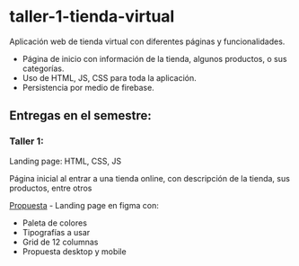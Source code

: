 # taller-1-tienda-virtual

Aplicación web de tienda virtual con diferentes páginas y funcionalidades.

- Página de inicio con información de la tienda, algunos productos, o sus categorías.
- Uso de HTML, JS, CSS para toda la aplicación.
- Persistencia por medio de firebase.

## Entregas en el semestre:

### Taller 1:

Landing page:
HTML, CSS, JS

Página inicial al entrar a una tienda online, con descripción de la tienda, sus productos, entre otros

[Propuesta](https://www.figma.com/proto/CE4lZekidc8yaqnPQRMvZA/TIENDA-VIRTUAL?page-id=0%3A1&node-id=1%3A2&viewport=-13%2C-54%2C0.53&scaling=min-zoom&starting-point-node-id=1%3A2) - Landing page en figma con:
- Paleta de colores
- Tipografías a usar
- Grid de 12 columnas
- Propuesta desktop y mobile 
